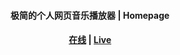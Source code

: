 <h4 align='center'>极简的个人网页音乐播放器 | Homepage</h4>

<h4 align='center'><a href="https://huberyyang.site:83/">在线</a> | <a href="https://huberyyang.site:83/">Live</a></h4>
